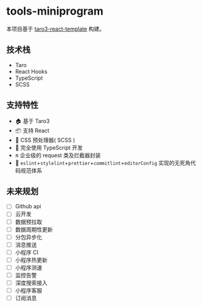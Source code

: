 # tools-miniprogram

本项目基于 [taro3-react-template](https://github.com/lexmin0412/taro3-react-template) 构建。

## 技术栈

- Taro
- React Hooks
- TypeScript
- SCSS

## 支持特性

- 🏠 基于 Taro3
- 📦 支持 React
- 🐑 CSS 预处理器( SCSS )
- 🥣 完全使用 TypeScript 开发
- 🔛 企业级的 request 类及拦截器封装
- 👮 `eslint`+`stylelint`+`prettier`+`commitlint`+`editorConfig` 实现的无死角代码规范体系

## 未来规划

- [ ] Github api
- [ ] 云开发
- [ ] 数据预拉取
- [ ] 数据周期性更新
- [ ] 分包异步化
- [ ] 消息推送
- [ ] 小程序 CI
- [ ] 小程序热更新
- [ ] 小程序测速
- [ ] 监控告警
- [ ] 深度搜索接入
- [ ] 小程序客服
- [ ] 订阅消息
